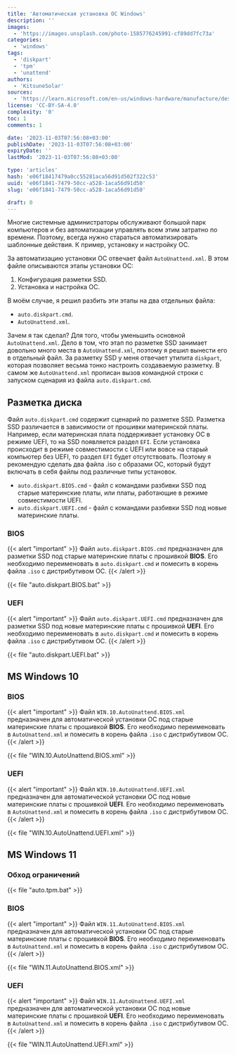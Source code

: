 ```yaml
---
title: 'Автоматическая установка ОС Windows'
description: ''
images:
  - 'https://images.unsplash.com/photo-1585776245991-cf89dd7fc73a'
categories:
  - 'windows'
tags:
  - 'diskpart'
  - 'tpm'
  - 'unattend'
authors:
  - 'KitsuneSolar'
sources:
  - 'https://learn.microsoft.com/en-us/windows-hardware/manufacture/desktop/windows-setup-automation-overview'
license: 'CC-BY-SA-4.0'
complexity: '0'
toc: 1
comments: 1

date: '2023-11-03T07:56:08+03:00'
publishDate: '2023-11-03T07:56:08+03:00'
expiryDate: ''
lastMod: '2023-11-03T07:56:08+03:00'

type: 'articles'
hash: 'e06f18417479a0cc55281aca56d91d502f322c53'
uuid: 'e06f1841-7479-50cc-a528-1aca56d91d50'
slug: 'e06f1841-7479-50cc-a528-1aca56d91d50'

draft: 0
---
```


Многие системные администраторы обслуживают большой парк компьютеров и без автоматизации управлять всем этим затратно по времени. Поэтому, всегда нужно стараться автоматизировать шаблонные действия. К пример, установку и настройку ОС.

<!--more-->

За автоматизацию установки ОС отвечает файл `AutoUnattend.xml`. В этом файле описываются этапы установки ОС:

1. Конфигурация разметки SSD.
2. Установка и настройка ОС.

В моём случае, я решил разбить эти этапы на два отдельных файла:

- `auto.diskpart.cmd`.
- `AutoUnattend.xml`.

Зачем я так сделал? Для того, чтобы уменьшить основной `AutoUnattend.xml`. Дело в том, что этап по разметке SSD занимает довольно много места в `AutoUnattend.xml`, поэтому я решил вынести его в отдельный файл. За разметку SSD у меня отвечает утилита `diskpart`, которая позволяет весьма тонко настроить создаваемую разметку. В самом же `AutoUnattend.xml` прописан вызов командной строки с запуском сценария из файла `auto.diskpart.cmd`.

## Разметка диска

Файл `auto.diskpart.cmd` содержит сценарий по разметке SSD. Разметка SSD различается в зависимости от прошивки материнской платы. Например, если материнская плата поддерживает установку ОС в режиме UEFI, то на SSD появляется раздел `EFI`. Если установка происходит в режиме совместимости с UEFI или вовсе на старый компьютер без UEFI, то раздел `EFI` будет отсутствовать. Поэтому я рекомендую сделать два файла .iso с образами ОС, который будут включать в себя файлы под различные типы установок.

- `auto.diskpart.BIOS.cmd` - файл с командами разбивки SSD под старые материнские платы, или платы, работающие в режиме совместимости UEFI.
- `auto.diskpart.UEFI.cmd` - файл с командами разбивки SSD под новые материнские платы.

### BIOS

{{< alert "important" >}}
Файл `auto.diskpart.BIOS.cmd` предназначен для разметки SSD под старые материнские платы с прошивкой **BIOS**. Его необходимо переименовать в `auto.diskpart.cmd` и помесить в корень файла `.iso` с дистрибутивом ОС.
{{< /alert >}}

{{< file "auto.diskpart.BIOS.bat" >}}

### UEFI

{{< alert "important" >}}
Файл `auto.diskpart.UEFI.cmd` предназначен для разметки SSD под новые материнские платы с прошивкой **UEFI**. Его необходимо переименовать в `auto.diskpart.cmd` и помесить в корень файла `.iso` с дистрибутивом ОС.
{{< /alert >}}

{{< file "auto.diskpart.UEFI.bat" >}}

## MS Windows 10

### BIOS

{{< alert "important" >}}
Файл `WIN.10.AutoUnattend.BIOS.xml` предназначен для автоматической установки ОС под старые материнские платы с прошивкой **BIOS**. Его необходимо переименовать в `AutoUnattend.xml` и помесить в корень файла `.iso` с дистрибутивом ОС.
{{< /alert >}}

{{< file "WIN.10.AutoUnattend.BIOS.xml" >}}

### UEFI

{{< alert "important" >}}
Файл `WIN.10.AutoUnattend.UEFI.xml` предназначен для автоматической установки ОС под новые материнские платы с прошивкой **UEFI**. Его необходимо переименовать в `AutoUnattend.xml` и помесить в корень файла `.iso` с дистрибутивом ОС.
{{< /alert >}}

{{< file "WIN.10.AutoUnattend.UEFI.xml" >}}

## MS Windows 11

### Обход ограничений

{{< file "auto.tpm.bat" >}}

### BIOS

{{< alert "important" >}}
Файл `WIN.11.AutoUnattend.BIOS.xml` предназначен для автоматической установки ОС под старые материнские платы с прошивкой **BIOS**. Его необходимо переименовать в `AutoUnattend.xml` и помесить в корень файла `.iso` с дистрибутивом ОС.
{{< /alert >}}

{{< file "WIN.11.AutoUnattend.BIOS.xml" >}}

### UEFI

{{< alert "important" >}}
Файл `WIN.11.AutoUnattend.UEFI.xml` предназначен для автоматической установки ОС под новые материнские платы с прошивкой **UEFI**. Его необходимо переименовать в `AutoUnattend.xml` и помесить в корень файла `.iso` с дистрибутивом ОС.
{{< /alert >}}

{{< file "WIN.11.AutoUnattend.UEFI.xml" >}}
